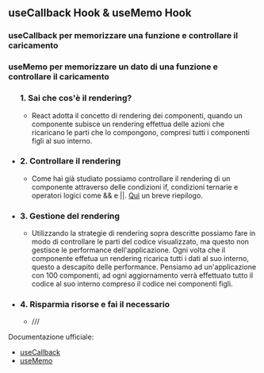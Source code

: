 ## useCallback Hook & useMemo Hook


### useCallback per memorizzare una funzione e controllare il caricamento
### useMemo per memorizzare un dato di una funzione e controllare il caricamento

<ul
    <li><h3>1. Sai che cos'è il rendering?</h3></li>
    <ul>
        <li>
            React adotta il concetto di rendering dei componenti, quando un componente subisce un rendering effettua delle azioni che ricaricano le parti che lo compongono,
            compresi tutti i componenti figli al suo interno.
        </li>
     </ul>
    <li><h3>2. Controllare il rendering</h3></li>
    <ul>
        <li>
            Come hai già studiato possiamo controllare il rendering di un componente attraverso delle condizioni if, condizioni ternarie e operatori logici come && e ||.
            <a href="https://kinsta.com/it/blog/rendering-condizionale-react/">Quì</a> un breve riepilogo.
        </li>
     </ul>
    <li><h3>3. Gestione del rendering</h3></li>
    <ul>
        <li>
            Utilizzando la strategie di rendering sopra descritte possiamo fare in modo di controllare le parti del codice visualizzato, ma questo non gestisce le performance                          dell'applicazione. Ogni volta che il componente effetua un rendering ricarica tutti i dati al suo interno, questo a descapito delle performance. 
            Pensiamo ad un'applicazione con 100 componenti, ad ogni aggiornamento verrà effettuato tutto il codice al suo interno compreso il codice nei componenti figli.
        </li>
     </ul>
    <li><h3>4. Risparmia risorse e fai il necessario</h3></li>
    <ul>
        <li>
           ///
        </li>
     </ul>
</ul>


Documentazione ufficiale:
- [useCallback](https://react.dev/reference/react/useCallback)
- [useMemo](https://react.dev/reference/react/useMemo)
